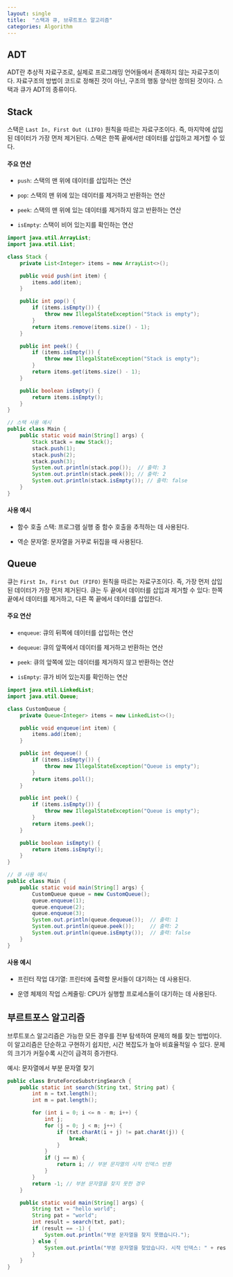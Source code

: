 ```yaml
---
layout: single
title:  "스택과 큐, 브루트포스 알고리즘"
categories: Algorithm
---
```


## ADT

ADT란 추상적 자료구조로, 실제로 프로그래밍 언어들에서 존재하지 않는 자료구조이다. 자료구조의 방법이 코드로 정해진 것이 아닌, 구조의 행동 양식만 정의된 것이다. 스택과 큐가 ADT의 종류이다. 

## Stack

스택은 `Last In, First Out (LIFO)` 원칙을 따르는 자료구조이다. 즉, 마지막에 삽입된 데이터가 가장 먼저 제거된다. 스택은 한쪽 끝에서만 데이터를 삽입하고 제거할 수 있다.

#### 주요 연산

- `push`: 스택의 맨 위에 데이터를 삽입하는 연산

- `pop`: 스택의 맨 위에 있는 데이터를 제거하고 반환하는 연산

- `peek`: 스택의 맨 위에 있는 데이터를 제거하지 않고 반환하는 연산

- `isEmpty`: 스택이 비어 있는지를 확인하는 연산

```java
import java.util.ArrayList;
import java.util.List;

class Stack {
    private List<Integer> items = new ArrayList<>();

    public void push(int item) {
        items.add(item);
    }

    public int pop() {
        if (items.isEmpty()) {
            throw new IllegalStateException("Stack is empty");
        }
        return items.remove(items.size() - 1);
    }

    public int peek() {
        if (items.isEmpty()) {
            throw new IllegalStateException("Stack is empty");
        }
        return items.get(items.size() - 1);
    }

    public boolean isEmpty() {
        return items.isEmpty();
    }
}

// 스택 사용 예시
public class Main {
    public static void main(String[] args) {
        Stack stack = new Stack();
        stack.push(1);
        stack.push(2);
        stack.push(3);
        System.out.println(stack.pop());  // 출력: 3
        System.out.println(stack.peek()); // 출력: 2
        System.out.println(stack.isEmpty()); // 출력: false
    }
}
```

#### 사용 예시

- 함수 호출 스택: 프로그램 실행 중 함수 호출을 추적하는 데 사용된다.

- 역순 문자열: 문자열을 거꾸로 뒤집을 때 사용된다.

## Queue

큐는 `First In, First Out (FIFO)` 원칙을 따르는 자료구조이다. 즉, 가장 먼저 삽입된 데이터가 가장 먼저 제거된다. 큐는 두 끝에서 데이터를 삽입과 제거할 수 있다: 한쪽 끝에서 데이터를 제거하고, 다른 쪽 끝에서 데이터를 삽입한다.

#### 주요 연산

- `enqueue`: 큐의 뒤쪽에 데이터를 삽입하는 연산

- `dequeue`: 큐의 앞쪽에서 데이터를 제거하고 반환하는 연산

- `peek`: 큐의 앞쪽에 있는 데이터를 제거하지 않고 반환하는 연산

- `isEmpty`: 큐가 비어 있는지를 확인하는 연산

```java
import java.util.LinkedList;
import java.util.Queue;

class CustomQueue {
    private Queue<Integer> items = new LinkedList<>();

    public void enqueue(int item) {
        items.add(item);
    }

    public int dequeue() {
        if (items.isEmpty()) {
            throw new IllegalStateException("Queue is empty");
        }
        return items.poll();
    }

    public int peek() {
        if (items.isEmpty()) {
            throw new IllegalStateException("Queue is empty");
        }
        return items.peek();
    }

    public boolean isEmpty() {
        return items.isEmpty();
    }
}

// 큐 사용 예시
public class Main {
    public static void main(String[] args) {
        CustomQueue queue = new CustomQueue();
        queue.enqueue(1);
        queue.enqueue(2);
        queue.enqueue(3);
        System.out.println(queue.dequeue());  // 출력: 1
        System.out.println(queue.peek());     // 출력: 2
        System.out.println(queue.isEmpty());  // 출력: false
    }
}
```

#### 사용 예시

- 프린터 작업 대기열: 프린터에 출력할 문서들이 대기하는 데 사용된다.

- 운영 체제의 작업 스케줄링: CPU가 실행할 프로세스들이 대기하는 데 사용된다.

## 부르트포스 알고리즘

브루트포스 알고리즘은 가능한 모든 경우를 전부 탐색하여 문제의 해를 찾는 방법이다. 이 알고리즘은 단순하고 구현하기 쉽지만, 시간 복잡도가 높아 비효율적일 수 있다. 문제의 크기가 커질수록 시간이 급격히 증가한다.

예시: 문자열에서 부분 문자열 찾기

```java
public class BruteForceSubstringSearch {
    public static int search(String txt, String pat) {
        int n = txt.length();
        int m = pat.length();

        for (int i = 0; i <= n - m; i++) {
            int j;
            for (j = 0; j < m; j++) {
                if (txt.charAt(i + j) != pat.charAt(j)) {
                    break;
                }
            }
            if (j == m) {
                return i; // 부분 문자열의 시작 인덱스 반환
            }
        }
        return -1; // 부분 문자열을 찾지 못한 경우
    }

    public static void main(String[] args) {
        String txt = "hello world";
        String pat = "world";
        int result = search(txt, pat);
        if (result == -1) {
            System.out.println("부분 문자열을 찾지 못했습니다.");
        } else {
            System.out.println("부분 문자열을 찾았습니다. 시작 인덱스: " + result);
        }
    }
}
```

